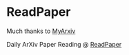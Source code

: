 # ReadPaper

Much thanks to [MyArxiv](https://github.com/MLNLP-World/MyArxiv)

Daily ArXiv Paper Reading @ [ReadPaper](https://bio.vpromise.fun/readpaper/)
